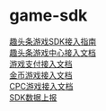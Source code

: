 # game-sdk
[趣头条游戏SDK接入指南](趣头条游戏SDK接入指南.md)<br>
[趣头条游戏中心接入文档](趣头条游戏中心接入文档.md)<br>
[游戏支付接入文档](游戏支付接入文档.md)<br>
[金币游戏接入文档](金币游戏API文档.md)<br>
[CPC游戏接入文档](游戏广告接入文档.md)<br>
[SDK数据上报](SDK数据上报接入文档.md)<br>